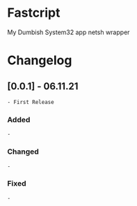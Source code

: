 # Fastcript
My Dumbish System32 app netsh wrapper

# Changelog
## [0.0.1] - 06.11.21 
    - First Release

### Added
    - 
### Changed
    - 
### Fixed
    - 
